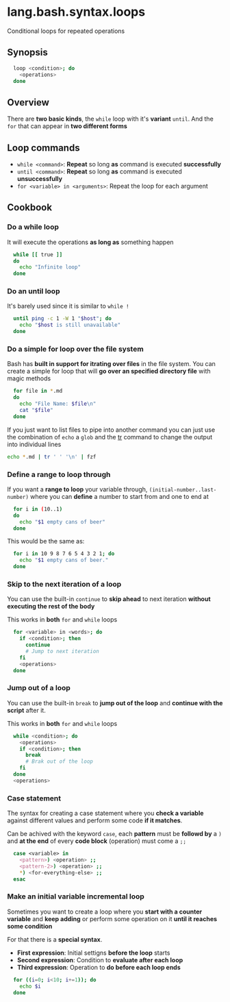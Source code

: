# lang.bash.syntax.loops

Conditional loops for repeated operations

## Synopsis

```bash
  loop <condition>; do
    <operations>
  done
```

## Overview

There are **two basic kinds**, the `while` loop with it's **variant** `until`.
And the `for` that can appear in **two different forms**

## Loop commands

- `while <command>`: **Repeat** so long **as** command is executed **successfully**
- `until <command>`: **Repeat** so long **as** command is executed **unsuccessfully**
- `for <variable> in <arguments>`: Repeat the loop for each argument

## Cookbook

### Do a while loop

It will execute the operations **as long as** something happen

```bash
  while [[ true ]]
  do
    echo "Infinite loop"
  done
```

### Do an until loop

It's barely used since it is similar to `while !`

```bash
  until ping -c 1 -W 1 "$host"; do
    echo "$host is still unavailable"
  done
```

### Do a simple for loop over the file system

Bash has **built in support for itrating over files** in the file system. You can
create a simple for loop that will **go over an specified directory file** with
magic methods

```sh
  for file in *.md
  do
    echo "File Name: $file\n"
    cat "$file"
  done
```

If you just want to list files to pipe into another command you can just
use the combination of `echo` a `glob` and the [tr](./bjmz.md) command to change
the output into individual lines

```sh
echo *.md | tr ' ' '\n' | fzf
```

### Define a range to loop through

If you want a **range to loop** your variable through,
`(initial-number..last-number)` where you can **define** a number to start from
and one to end at

```bash
  for i in (10..1)
  do
    echo "$1 empty cans of beer"
  done
```

This would be the same as:

```bash
  for i in 10 9 8 7 6 5 4 3 2 1; do
    echo "$1 empty cans of beer."
  done
```

### Skip to the next iteration of a loop

You can use the built-in `continue` to **skip ahead** to next iteration
**without executing the rest of the body**

This works in **both** `for` and `while` loops

```bash
  for <variable> in <words>; do
    if <condition>; then
      continue
      # Jump to next iteration
    fi
    <operations>
  done
```

### Jump out of a loop

You can use the built-in `break` to **jump out of the loop** and **continue
with the script** after it.

This works in **both** `for` and `while` loops

```bash
  while <condition>; do
    <operations>
    if <condition>; then
      break
      # Brak out of the loop
    fi
  done
  <operations>
```

### Case statement

The syntax for creating a case statement where you **check a variable** against
different values and perform some code **if it matches**.

Can be achived with the keyword `case`, each **pattern** must be **followd by**
a `)` and **at the end** of every **code block** (operation) must come a `;;`

```bash
  case <variable> in
    <pattern>) <operation> ;;
    <pattern-2>) <operation> ;;
    *) <for-everything-else> ;;
  esac
```

### Make an initial variable incremental loop

Sometimes you want to create a loop where you **start with a counter variable**
and **keep adding** or perform some operation on it **until it reaches some
condition**

For that there is a **special syntax**.

- **First expression**: Initial settigns **before the loop** starts
- **Second expression**: Condition to **evaluate after each loop**
- **Third expression**: Operation to **do before each loop ends**

```bash
  for ((i=0; i<10; i+=1)); do
    echo $i
  done
```
